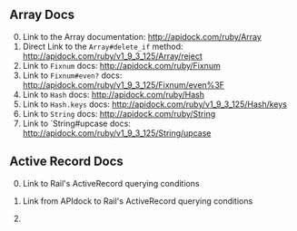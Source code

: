 ## Array Docs

0) Link to the Array documentation:
http://apidock.com/ruby/Array
1) Direct Link to the `Array#delete_if` method:
http://apidock.com/ruby/v1_9_3_125/Array/reject
2) Link to `Fixnum` docs:
http://apidock.com/ruby/Fixnum
3) Link to `Fixnum#even?` docs:
http://apidock.com/ruby/v1_9_3_125/Fixnum/even%3F
4) Link to `Hash` docs:
http://apidock.com/ruby/Hash
5) Link to `Hash.keys` docs:
http://apidock.com/ruby/v1_9_3_125/Hash/keys
6) Link to `String` docs:
http://apidock.com/ruby/String
7) Link to `String#upcase docs:
http://apidock.com/ruby/v1_9_3_125/String/upcase

## Active Record Docs


0) Link to Rail's ActiveRecord querying conditions 

1) Link from APIdock to Rail's ActiveRecord querying conditions  

2) 
